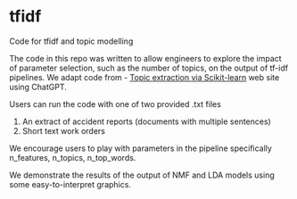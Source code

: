 # tfidf

Code for tfidf and topic modelling

The code in this repo was written to allow engineers to explore the impact of parameter selection, such as the number of topics, on the output of tf-idf pipelines. We adapt code from - [Topic extraction via Scikit-learn](https://scikit-learn.org/stable/auto_examples/applications/plot_topics_extraction_with_nmf_lda.html#sphx-glr-auto-examples-applications-plot-topics-extraction-with-nmf-lda-py) web site using ChatGPT.

Users can run the code with one of two provided .txt files

1. An extract of accident reports (documents with multiple sentences)
2. Short text work orders

We encourage users to play with parameters in the pipeline specifically n_features, n_topics, n_top_words.

We demonstrate the results of the output of NMF and LDA models using some easy-to-interpret graphics.
